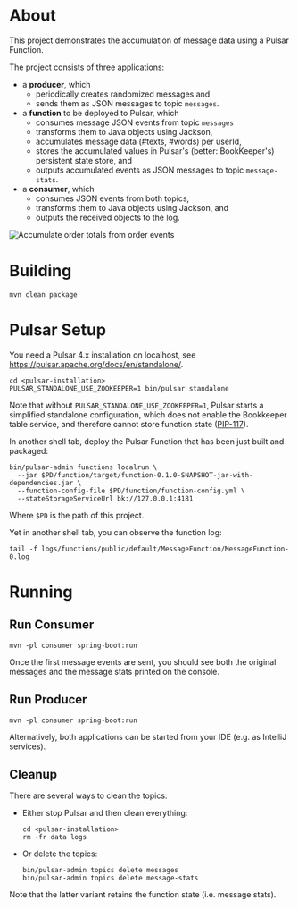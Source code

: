 # About
This project demonstrates the accumulation of message data using a Pulsar Function.

The project consists of three applications:
* a **producer**, which
    * periodically creates randomized messages and
    * sends them as JSON messages to topic `messages`.
* a **function** to be deployed to Pulsar, which
    * consumes message JSON events from topic `messages`
    * transforms them to Java objects using Jackson,
    * accumulates message data (#texts, #words) per userId,
    * stores the accumulated values in Pulsar's (better: BookKeeper's) persistent state store, and
    * outputs accumulated events as JSON messages to topic `message-stats`.
* a **consumer**, which
    * consumes JSON events from both topics,
    * transforms them to Java objects using Jackson, and
    * outputs the received objects to the log.

![Accumulate order totals from order events](pulsar-functions.png)

# Building
```shell
mvn clean package
```

# Pulsar Setup
You need a Pulsar 4.x installation on localhost, see https://pulsar.apache.org/docs/en/standalone/.

```shell
cd <pulsar-installation>
PULSAR_STANDALONE_USE_ZOOKEEPER=1 bin/pulsar standalone
```
Note that without `PULSAR_STANDALONE_USE_ZOOKEEPER=1`, Pulsar starts a simplified standalone configuration,
which does not enable the Bookkeeper table service, and therefore cannot store function state
([PIP-117](https://github.com/apache/pulsar/issues/13302)).

In another shell tab, deploy the Pulsar Function that has been just built and packaged:
```shell
bin/pulsar-admin functions localrun \
  --jar $PD/function/target/function-0.1.0-SNAPSHOT-jar-with-dependencies.jar \
  --function-config-file $PD/function/function-config.yml \
  --stateStorageServiceUrl bk://127.0.0.1:4181
```
Where `$PD` is the path of this project.

Yet in another shell tab, you can observe the function log:
```shell
tail -f logs/functions/public/default/MessageFunction/MessageFunction-0.log
```

# Running
## Run Consumer
```shell
mvn -pl consumer spring-boot:run
```
Once the first message events are sent, you should see both the original messages and the message stats printed on the console.

## Run Producer
```shell
mvn -pl consumer spring-boot:run
```
Alternatively, both applications can be started from your IDE (e.g. as IntelliJ services).

## Cleanup
There are several ways to clean the topics:
* Either stop Pulsar and then clean everything:
  ```shell
  cd <pulsar-installation>
  rm -fr data logs
  ```
* Or delete the topics:
  ```shell
  bin/pulsar-admin topics delete messages
  bin/pulsar-admin topics delete message-stats
  ```
Note that the latter variant retains the function state (i.e. message stats). 
